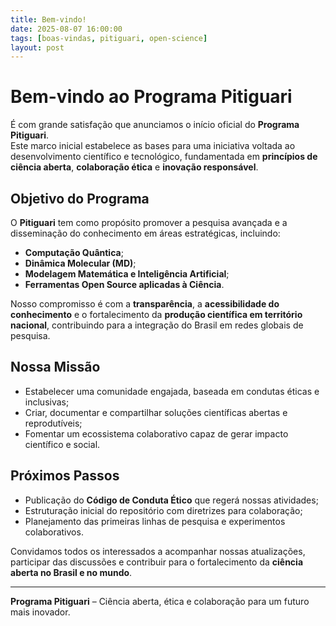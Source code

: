 ```yaml
---
title: Bem-vindo!
date: 2025-08-07 16:00:00
tags: [boas-vindas, pitiguari, open-science]
layout: post
---
```


# Bem-vindo ao Programa **Pitiguari**

É com grande satisfação que anunciamos o início oficial do **Programa Pitiguari**.  
Este marco inicial estabelece as bases para uma iniciativa voltada ao desenvolvimento científico e tecnológico, fundamentada em **princípios de ciência aberta**, **colaboração ética** e **inovação responsável**.

## Objetivo do Programa

O **Pitiguari** tem como propósito promover a pesquisa avançada e a disseminação do conhecimento em áreas estratégicas, incluindo:

- **Computação Quântica**;
- **Dinâmica Molecular (MD)**;
- **Modelagem Matemática e Inteligência Artificial**;
- **Ferramentas Open Source aplicadas à Ciência**.

Nosso compromisso é com a **transparência**, a **acessibilidade do conhecimento** e o fortalecimento da **produção científica em território nacional**, contribuindo para a integração do Brasil em redes globais de pesquisa.

## Nossa Missão

- Estabelecer uma comunidade engajada, baseada em condutas éticas e inclusivas;  
- Criar, documentar e compartilhar soluções científicas abertas e reprodutíveis;  
- Fomentar um ecossistema colaborativo capaz de gerar impacto científico e social.  

## Próximos Passos

- Publicação do **Código de Conduta Ético** que regerá nossas atividades;  
- Estruturação inicial do repositório com diretrizes para colaboração;  
- Planejamento das primeiras linhas de pesquisa e experimentos colaborativos.  

Convidamos todos os interessados a acompanhar nossas atualizações, participar das discussões e contribuir para o fortalecimento da **ciência aberta no Brasil e no mundo**.

---

**Programa Pitiguari** – Ciência aberta, ética e colaboração para um futuro mais inovador.
